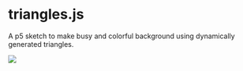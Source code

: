# triangles.js

A p5 sketch to make busy and colorful background using dynamically generated triangles.

![](http://i.imgur.com/WRj58Td.png)
